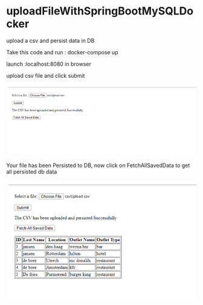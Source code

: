 # uploadFileWithSpringBootMySQLDocker
upload a csv and persist data in DB

Take this code and run :
docker-compose up

launch :localhost:8080 in browser

upload csv file and click submit

![ScreenShot](https://github.com/shubgene/uploadFileWithSpringBootMySQLDocker/blob/master/screenshot1.png)

Your file has been Persisted to DB, now click on FetchAllSavedData to get all persisted db data


![ScreenShot](https://github.com/shubgene/uploadFileWithSpringBootMySQLDocker/blob/master/screenshot2.png)
























